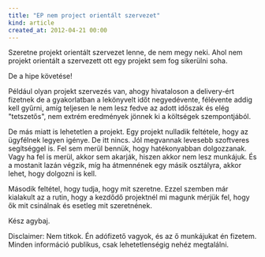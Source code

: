 ```yaml
---
title: "EP nem project orientált szervezet"
kind: article
created_at: 2012-04-21 00:00
---
```


Szeretne projekt orientált szervezet lenne, de nem megy neki. Ahol nem projekt orientált a szervezett ott egy projekt sem fog sikerülni soha.

De a hipe követése!

Például olyan projekt szervezés van, ahogy hivataloson a delivery-ért fizetnek  de a gyakorlatban a lekönyvelt időt negyedévente, félévente addig kell gyűrni, amíg teljesen le nem lesz fedve az adott időszak és elég "tetszetős", nem extrém eredmények jönnek ki a költségek szempontjából.

De más miatt is lehetetlen a projekt.  Egy projekt nulladik feltétele, hogy az ügyfélnek legyen igénye. De itt nincs. Jól megvannak levesebb szoftveres segítséggel is. Fel sem merül bennük, hogy hatékonyabban dolgozzanak. Vagy ha fel is merül, akkor sem akarják, hiszen akkor nem lesz munkájuk. És a mostanit lazán végzik, míg ha átmennének egy másik osztályra, akkor lehet, hogy dolgozni is kell.

Második feltétel, hogy tudja, hogy mit szeretne. Ezzel szemben már kialakult az a rutin, hogy a kezdődő projektnél mi magunk mérjük fel, hogy ők mit csinálnak és esetleg mit szeretnének.

Kész agybaj.

Disclaimer: Nem titkok. Én adófizető vagyok, és az ő munkájukat én fizetem. Minden információ publikus, csak lehetetlenségig nehéz megtalálni.
